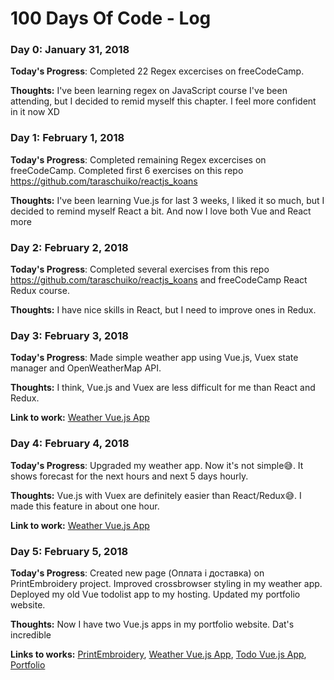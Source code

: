 # 100 Days Of Code - Log

### Day 0: January 31, 2018

**Today's Progress**: Completed 22 Regex excercises on freeCodeCamp.

**Thoughts:** I've been learning regex on JavaScript course I've been attending, but I decided to remid myself this chapter. I feel more confident in it now XD

### Day 1: February 1, 2018

**Today's Progress**: Completed remaining Regex excercises on freeCodeCamp. Completed first 6 exercises on this repo https://github.com/taraschuiko/reactjs_koans

**Thoughts:** I've been learning Vue.js for last 3 weeks, I liked it so much, but I decided to remind myself React a bit. And now I love both Vue and React more

### Day 2: February 2, 2018

**Today's Progress**: Completed several exercises from this repo https://github.com/taraschuiko/reactjs_koans and freeCodeCamp React Redux course.

**Thoughts:** I have nice skills in React, but I need to improve ones in Redux.

### Day 3: February 3, 2018

**Today's Progress**: Made simple weather app using Vue.js, Vuex state manager and OpenWeatherMap API.

**Thoughts:** I think, Vue.js and Vuex are less difficult for me than React and Redux.

**Link to work:** [Weather Vue.js App](http://weather.taraschuiko.com.ua/)

### Day 4: February 4, 2018

**Today's Progress**: Upgraded my weather app. Now it's not simple😅. It shows forecast for the next hours and next 5 days hourly. 

**Thoughts:** Vue.js with Vuex are definitely easier than React/Redux😅. I made this feature in about one hour.

**Link to work:** [Weather Vue.js App](http://weather.taraschuiko.com.ua/)

### Day 5: February 5, 2018

**Today's Progress**: Created new page (Оплата і доставка) on PrintEmbroidery project. Improved crossbrowser styling in my weather app. Deployed my old Vue todolist app to my hosting. Updated my portfolio website.

**Thoughts:** Now I have two Vue.js apps in my portfolio website. Dat's incredible

**Links to works:** [PrintEmbroidery](http://new.printembroidery.com.ua/methods/), [Weather Vue.js App](http://weather.taraschuiko.com.ua/), [Todo Vue.js App](http://todo.taraschuiko.com.ua/), [Portfolio](https://taraschuiko.com.ua/)
